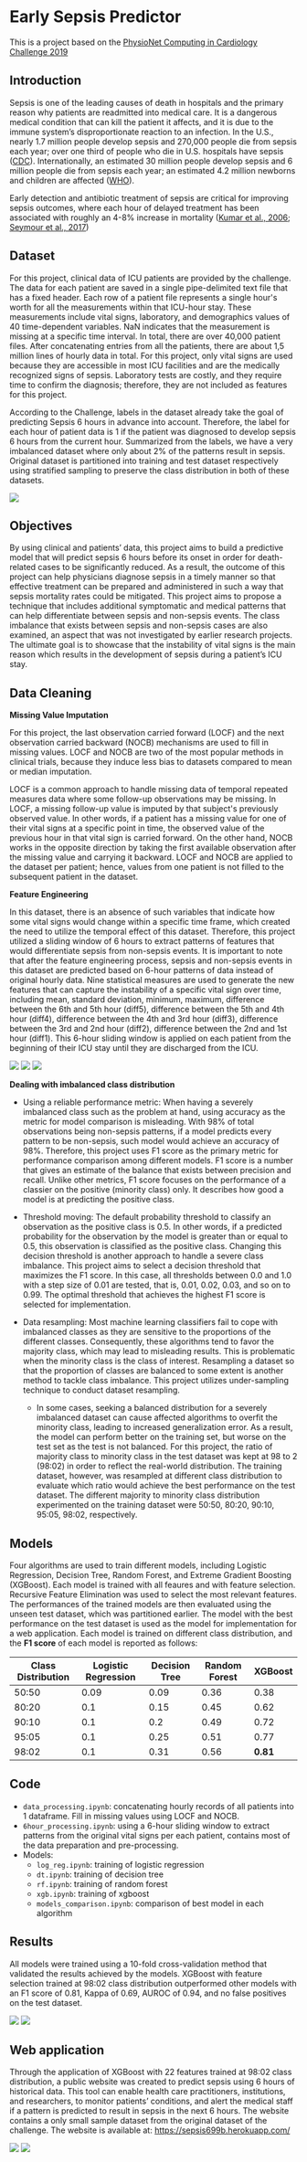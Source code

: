 # Early Sepsis Predictor
This is a project based on the [PhysioNet Computing in Cardiology Challenge 2019](https://physionet.org/content/challenge-2019/1.0.0/)

## Introduction
Sepsis is one of the leading causes of death in hospitals and the primary reason why patients are readmitted into medical care.
It is a dangerous medical condition that can kill the patient it affects, and it is due to the immune system’s disproportionate reaction to an infection.
In the U.S., nearly 1.7 million people develop sepsis and 270,000 people die from sepsis each year; over one third of people who die in U.S.
hospitals have sepsis ([CDC](https://www.cdc.gov/sepsis/datareports/index.html)). Internationally, an estimated 30 million people develop sepsis and 6 million people
die from sepsis each year; an estimated 4.2 million newborns and children are affected ([WHO](https://www.who.int/news-room/fact-sheets/detail/sepsis)).

Early detection and antibiotic treatment of sepsis are critical for improving sepsis outcomes, where each hour of delayed treatment has been associated
with roughly an 4-8% increase in mortality ([Kumar et al., 2006](https://www.ncbi.nlm.nih.gov/pubmed/16625125); [Seymour et al., 2017](https://www.ncbi.nlm.nih.gov/pubmed/28528569))

## Dataset
For this project, clinical data of ICU patients are provided by the challenge. The data for each patient are saved in a single pipe-delimited text file that
has a fixed header. Each row of a patient file represents a single hour's worth for all the measurements within that ICU-hour stay. These measurements include
vital signs, laboratory, and demographics values of 40 time-dependent variables. NaN indicates that the measurement is missing at a specific time interval.
In total, there are over 40,000 patient files. After concatenating entries from all the patients, there are about 1,5 million lines of hourly data in total.
For this project, only vital signs are used because they are accessible in most ICU facilities and are the medically recognized signs of sepsis.
Laboratory tests are costly, and they require time to confirm the diagnosis; therefore, they are not included as features for this project.

According to the Challenge, labels in the dataset already take the goal of predicting Sepsis 6 hours in advance into account. Therefore, the label for each hour
of patient data is 1 if the patient was diagnosed to develop sepsis 6 hours from the current hour. Summarized from the labels, we have a very imbalanced dataset
where only about 2% of the patterns result in sepsis. Original dataset is partitioned into training and test dataset respectively using stratified sampling to preserve
the class distribution in both of these datasets.

![](/images/imbalance.png)

## Objectives
By using clinical and patients’ data, this project aims to build a predictive model that will predict sepsis 6 hours before its onset in order for death-related
cases to be significantly reduced. As a result, the outcome of this project can help physicians diagnose sepsis in a timely manner so that effective treatment
can be prepared and administered in such a way that sepsis mortality rates could be mitigated. This project aims to propose a technique that includes additional
symptomatic and medical patterns that can help differentiate between sepsis and non-sepsis events. The class imbalance that exists between sepsis and non-sepsis
cases are also examined, an aspect that was not investigated by earlier research projects. The ultimate goal is to showcase that the instability of vital signs is
the main reason which results in the development of sepsis during a patient’s ICU stay.

## Data Cleaning

**Missing Value Imputation**

For this project, the last observation carried forward (LOCF) and the next observation carried backward (NOCB) mechanisms are used to fill in missing values.
LOCF and NOCB are two of the most popular methods in clinical trials, because they induce less bias to datasets compared to mean or median imputation.

LOCF is a common approach to handle missing data of temporal repeated measures data where some follow-up observations may be missing. In LOCF, a missing follow-up
value is imputed by that subject's previously observed value. In other words, if a patient has a missing value for one of their vital signs at a specific point
in time, the observed value of the previous hour in that vital sign is carried forward. On the other hand, NOCB works in the opposite direction by taking the first
available observation after the missing value and carrying it backward. LOCF and NOCB are applied to the dataset per patient; hence, values from one patient is
not filled to the subsequent patient in the dataset.

**Feature Engineering**

In this dataset, there is an absence of such variables that indicate how some vital signs would change within a specific time frame, which created the need
to utilize the temporal effect of this dataset. Therefore, this project utilized a sliding window of 6 hours to extract patterns of features that would differentiate
sepsis from non-sepsis events. It is important to note that after the feature engineering process, sepsis and non-sepsis events in this dataset are predicted
based on 6-hour patterns of data instead of original hourly data. Nine statistical measures are used to generate the new features that can capture the instability
of a specific vital sign over time, including mean, standard deviation, minimum, maximum, difference between the 6th and 5th hour (diff5), difference between the 5th
and 4th hour (diff4), difference between the 4th and 3rd hour (diff3), difference between the 3rd and 2nd hour (diff2), difference between the 2nd and 1st hour (diff1).
This 6-hour sliding window is applied on each patient from the beginning of their ICU stay until they are discharged from the ICU.

![](/images/sliding_window1.png)
![](/images/sliding_window2.png)
![](/images/sliding_window3.png)

**Dealing with imbalanced class distribution**

* Using a reliable performance metric: When having a severely imbalanced class such as the problem at hand, using accuracy as the metric for model comparison is
misleading. With 98% of total observations being non-sepsis patterns, if a model predicts every pattern to be non-sepsis, such model would achieve an accuracy
of 98%. Therefore, this project uses F1 score as the primary metric for performance comparison among different models. F1 score is a number that gives an
estimate of the balance that exists between precision and recall. Unlike other metrics, F1 score focuses on the performance of a classier on the
positive (minority class) only. It describes how good a model is at predicting the positive class.

* Threshold moving: The default probability threshold to classify an observation as the positive class is 0.5. In other words, if a predicted probability
for the observation by the model is greater than or equal to 0.5, this observation is classified as the positive class. Changing this decision threshold
is another approach to handle a severe class imbalance. This project aims to select a decision threshold that maximizes the F1 score.
In this case, all thresholds between 0.0 and 1.0 with a step size of 0.01 are tested, that is, 0.01, 0.02, 0.03, and so on to 0.99.
The optimal threshold that achieves the highest F1 score is selected for implementation.

* Data resampling: Most machine learning classifiers fail to cope with imbalanced classes as they are sensitive to the proportions of the different classes.
Consequently, these algorithms tend to favor the majority class, which may lead to misleading results. This is problematic when the minority class is the class
of interest. Resampling a dataset so that the proportion of classes are balanced to some extent is another method to tackle class imbalance. This project utilizes
under-sampling technique to conduct dataset resampling.

    * In some cases, seeking a balanced distribution for a severely imbalanced dataset can cause affected algorithms to overfit the minority class, leading to
    increased generalization error. As a result, the model can perform better on the training set, but worse on the test set as the test is not balanced.
    For this project, the ratio of majority class to minority class in the test dataset was kept at 98 to 2 (98:02) in order to reflect the real-world distribution.
    The training dataset, however, was resampled at different class distribution to evaluate which ratio would achieve the best performance on the test dataset.
    The different majority to minority class distribution experimented on the training dataset were 50:50, 80:20, 90:10, 95:05, 98:02, respectively.

## Models
Four algorithms are used to train different models, including Logistic Regression, Decision Tree, Random Forest, and Extreme Gradient Boosting (XGBoost). Each model is
trained with all feaures and with feature selection. Recursive Feature Elimination was used to select the most relevant features. The performances of the trained
models are then evaluated using the unseen test dataset, which was partitioned earlier. The model with the best performance on the test dataset is used as the model
for implementation for a web application. Each model is trained on different class distribution, and the **F1 score** of each model is reported as follows:

Class Distribution | Logistic Regression | Decision Tree | Random Forest | XGBoost
------------------ | ------------------- | ------------- | ------------- | -------
50:50 | 0.09 | 0.09 | 0.36 | 0.38
80:20 | 0.1 | 0.15 | 0.45 | 0.62
90:10 | 0.1 | 0.2 | 0.49 | 0.72
95:05 | 0.1 | 0.25 | 0.51 | 0.77
98:02 | 0.1 | 0.31 | 0.56 | **0.81**

## Code
* `data_processing.ipynb`: concatenating hourly records of all patients into 1 dataframe. Fill in missing values using LOCF and NOCB.
* `6hour_processing.ipynb`: using a 6-hour sliding window to extract patterns from the original vital signs per each patient, contains most of the data preparation and pre-processing.
* Models:
    * `log_reg.ipynb`: training of logistic regression
    * `dt.ipynb`: training of decision tree
    * `rf.ipynb`: training of random forest
    * `xgb.ipynb`: training of xgboost
    * `models_comparison.ipynb`: comparison of best model in each algorithm

## Results
All models were trained using a 10-fold cross-validation method that validated the results achieved by the models.
XGBoost with feature selection trained at 98:02 class distribution outperformed other models with an F1 score of 0.81, Kappa of 0.69,
AUROC of 0.94, and no false positives on the test dataset.

![](/images/f1_comparison.png)
![](/images/multiple_roc_curve.png)

## Web application
Through the application of XGBoost with 22 features trained at 98:02 class distribution, a public website was created to predict sepsis using 6 hours of
historical data. This tool can enable health care practitioners, institutions, and researchers, to monitor patients’ conditions, and alert the medical staff
if a pattern is predicted to result in sepsis in the next 6 hours. The website contains a only small sample dataset from the original dataset of the challenge.
The website is available at: https://sepsis699b.herokuapp.com/

![](images/interface1.png)
![](images/interface2.png)
